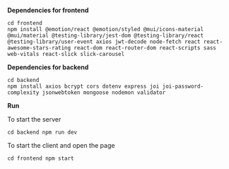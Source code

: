 

**Dependencies for frontend**
```
cd frontend
npm install @emotion/react @emotion/styled @mui/icons-material @mui/material @testing-library/jest-dom @testing-library/react @testing-library/user-event axios jwt-decode node-fetch react react-awesome-stars-rating react-dom react-router-dom react-scripts sass web-vitals react-slick slick-carousel
```

**Dependencies for backend**
```
cd backend
npm install axios bcrypt cors dotenv express joi joi-password-complexity jsonwebtoken mongoose nodemon validator
```

**Run**

To start the server
```
cd backend npm run dev 
```

To start the client and open the page
```
cd frontend npm start 
```


